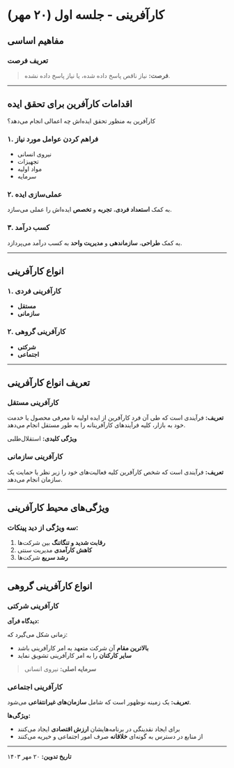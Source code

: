 # کارآفرینی - جلسه اول (۲۰ مهر)

## مفاهیم اساسی

### تعریف فرصت
> **فرصت:** نیاز ناقص پاسخ داده شده، یا نیاز پاسخ داده نشده.

---

## اقدامات کارآفرین برای تحقق ایده

کارآفرین به منظور تحقق ایده‌اش چه اعمالی انجام می‌دهد؟

### ۱. فراهم کردن عوامل مورد نیاز
- نیروی انسانی
- تجهیزات
- مواد اولیه
- سرمایه

### ۲. عملی‌سازی ایده
به کمک **استعداد فردی**، **تجربه** و **تخصص** ایده‌اش را عملی می‌سازد.

### ۳. کسب درآمد
به کمک **طراحی**، **سازماندهی** و **مدیریت واحد** به کسب درآمد می‌پردازد.

---

## انواع کارآفرینی

### ۱. کارآفرینی فردی
- **مستقل**
- **سازمانی**

### ۲. کارآفرینی گروهی
- **شرکتی**
- **اجتماعی**

---

## تعریف انواع کارآفرینی

### کارآفرینی مستقل
**تعریف:** فرآیندی است که طی آن فرد کارآفرین از ایده اولیه تا معرفی محصول یا خدمت خود به بازار، کلیه فرآیندهای کارآفرینانه را به طور مستقل انجام می‌دهد.

**ویژگی کلیدی:** استقلال‌طلبی

### کارآفرینی سازمانی
**تعریف:** فرآیندی است که شخص کارآفرین کلیه فعالیت‌های خود را زیر نظر یا حمایت یک سازمان انجام می‌دهد.

---

## ویژگی‌های محیط کارآفرینی

### سه ویژگی از دید پینکات:

1. **رقابت شدید و تنگاتنگ** بین شرکت‌ها
2. **کاهش کارآمدی** مدیریت سنتی
3. **رشد سریع** شرکت‌ها

---

## انواع کارآفرینی گروهی

### کارآفرینی شرکتی
**دیدگاه فرآی:**

زمانی شکل می‌گیرد که:
- **بالاترین مقام** آن شرکت متعهد به امر کارآفرینی باشد
- **سایر کارکنان** را به امر کارآفرینی تشویق نماید

> **سرمایه اصلی:** نیروی انسانی

### کارآفرینی اجتماعی
**تعریف:** یک زمینه نوظهور است که شامل **سازمان‌های غیرانتفاعی** می‌شود.

**ویژگی‌ها:**
- برای ایجاد نقدینگی در برنامه‌هایشان **ارزش اقتصادی** ایجاد می‌کنند
- از منابع در دسترس به گونه‌ای **خلاقانه** صرف امور اجتماعی و خیریه می‌کنند

---

**تاریخ تدوین:** ۲۰ مهر ۱۴۰۳
